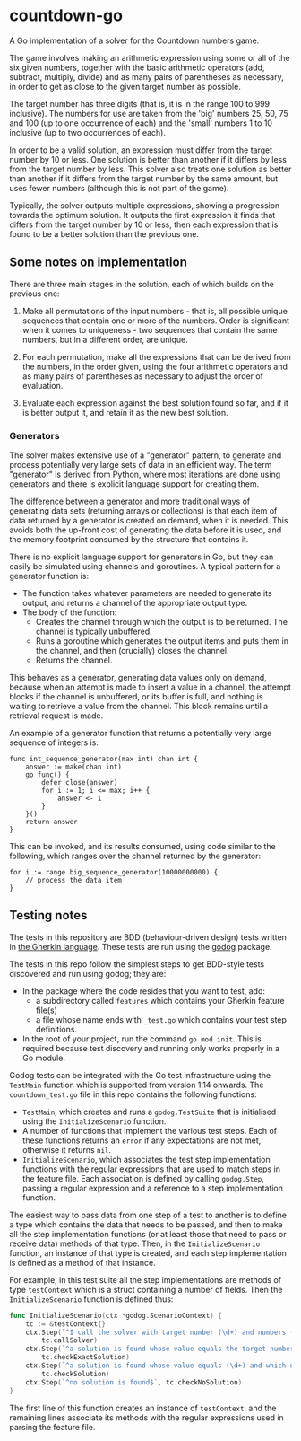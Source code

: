 # countdown-go

A Go implementation of a solver for the Countdown numbers game.

The game involves making an arithmetic expression using some or all of the six
given numbers, together with the basic arithmetic operators (add, subtract, 
multiply, divide) and as many pairs of parentheses as necessary, in order to get
as close to the given target number as possible.

The target number has three digits (that is, it is in the range 100 to 999
inclusive). The numbers for use are taken from the 'big' numbers 25, 50, 75 and
100 (up to one occurrence of each) and the 'small' numbers 1 to 10 inclusive
(up to two occurrences of each).

In order to be a valid solution, an expression must differ from the target
number by 10 or less. One solution is better than another if it differs by less
from the target number by less. This solver also treats one solution as better
than another if it differs from the target number by the same amount, but uses
fewer numbers (although this is not part of the game).

Typically, the solver outputs multiple expressions, showing a progression
towards the optimum solution. It outputs the first expression it finds that
differs from the target number by 10 or less, then each expression that is found
to be a better solution than the previous one.

## Some notes on implementation

There are three main stages in the solution, each of which builds on the previous
one:

1. Make all permutations of the input numbers - that is, all possible unique
sequences that contain one or more of the numbers. Order is significant when it comes
to uniqueness - two sequences that contain the same numbers, but in a different
order, are unique.

1. For each permutation, make all the expressions that can be derived from the
numbers, in the order given, using the four arithmetic operators and as many pairs of
parentheses as necessary to adjust the order of evaluation.

1. Evaluate each expression against the best solution found so far, and if it is
better output it, and retain it as the new best solution.

### Generators

The solver makes extensive use of a "generator" pattern, to generate and 
process potentially very large sets of data in an efficient way. The term "generator"
is derived from Python, where most iterations are done using generators and there is
explicit language support for creating them. 

The difference between a generator and more traditional ways of generating data sets
(returning arrays or collections) is that each item of data returned by a generator
is created on demand, when it is needed. This avoids both the up-front cost of 
generating the data before it is used, and the memory footprint consumed by the
structure that contains it.

There is no explicit language support for generators in Go, but they can easily be
simulated using channels and goroutines. A typical pattern for a generator function 
is:

* The function takes whatever parameters are needed to generate its output, and
returns a channel of the appropriate output type.
* The body of the function:
   * Creates the channel through which the output is to be returned. The channel is
     typically unbuffered.
   * Runs a goroutine which generates the output items and puts them in the channel,
     and then (crucially) closes the channel.
    * Returns the channel.

This behaves as a generator, generating data values only on demand, because 
when an attempt is made to insert a value in a channel, the attempt
blocks if the channel is unbuffered, or its buffer is full, and nothing is waiting
to retrieve a value from the channel. This block remains until a retrieval request 
is made.

An example of a generator function that returns a potentially very large sequence
of integers is:

```golang
func int_sequence_generator(max int) chan int {
    answer := make(chan int)
    go func() {
        defer close(answer)
        for i := 1; i <= max; i++ {
            answer <- i
        }
    }()
    return answer
}
```

This can be invoked, and its results consumed, using code similar to the
following, which ranges over the channel returned by the generator:

```golang
for i := range big_sequence_generator(10000000000) {
	// process the data item
}
```

## Testing notes

The tests in this repository are BDD (behaviour-driven design) tests written in
[the Gherkin language](https://cucumber.io/docs/gherkin/reference/). 
These tests are run using the [godog](https://github.com/cucumber/godog) package.

The tests in this repo follow the simplest steps to get BDD-style tests discovered and
run using godog; they are:
* In the package where the code resides that you want to test, add:
   * a subdirectory called `features` which contains your Gherkin feature file(s)
   * a file whose name ends with `_test.go` which contains your test step definitions.
* In the root of your project, run the command `go mod init`. This is required
because test discovery and running only works properly in a Go module.

Godog tests can be integrated with the Go test infrastructure using the `TestMain`
function which is supported from version 1.14 onwards. The `countdown_test.go`
file in this repo contains the following functions:
* `TestMain`, which creates and runs a `godog.TestSuite` that is initialised using
the `InitializeScenario` function.
* A number of functions that implement the various test steps. Each of these functions
returns an `error` if any expectations are not met, otherwise it returns `nil`.
* `InitializeScenario`, which associates the test step implementation functions
with the regular expressions that are used to match steps
in the feature file. Each association is defined by calling `godog.Step`, passing
a regular expression and a reference to a step implementation function.

The easiest way to pass data from one step of a test to another is to define a type
which contains the data that needs to be passed, and then to make all
the step implementation functions (or at least those that need to pass or receive
data) methods of that type. Then, in the `InitializeScenario` function, an instance
of that type is created, and each step implementation is defined as a method of that
instance.

For example, in this test suite all the step implementations are methods of type `testContext`
which is a struct containing a number of fields. Then the `InitializeScenario`
function is defined thus:
```go
func InitializeScenario(ctx *godog.ScenarioContext) {
	tc := &testContext{}
	ctx.Step(`^I call the solver with target number (\d+) and numbers (\d+(?:\s*,\s*\d+)*)$`,
		tc.callSolver)
	ctx.Step(`^a solution is found whose value equals the target number and which uses (\d+) numbers$`,
		tc.checkExactSolution)
	ctx.Step(`^a solution is found whose value equals (\d+) and which uses (\d+) numbers$`,
		tc.checkSolution)
	ctx.Step(`^no solution is found$`, tc.checkNoSolution)
}
```
The first line of this function creates an instance of `testContext`, and the remaining lines
associate its methods with the regular expressions used in parsing the feature file.